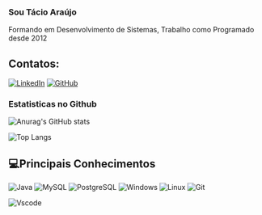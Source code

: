 ### Sou Tácio Araújo


Formando em Desenvolvimento de Sistemas, Trabalho como Programado desde 2012
## Contatos:
[![LinkedIn](https://img.shields.io/badge/LinkedIn-0077B5?style=for-the-badge&logo=linkedin&logoColor=white)](https://www.linkedin.com/in/tacioa/)
[![GitHub](https://img.shields.io/badge/GitHub-100000?style=for-the-badge&logo=github&logoColor=white)](https://github.com/tacioa)

### **Estatisticas no Github**


![Anurag's GitHub stats](https://github-readme-stats.vercel.app/api?username=tacioa&theme=dark&show_icons=true&hide_border=true&count_private=true)

![Top Langs](https://github-readme-stats.vercel.app/api/top-langs/?username=tacioa&layout=compact&hide_title=true&theme=dark)

## 💻Principais Conhecimentos

![Java](https://img.shields.io/badge/java-%23ED8B00.svg?style=for-the-badge&logo=openjdk&logoColor=white)
![MySQL](https://img.shields.io/badge/MySQL-00000F?style=for-the-badge&logo=mysql&logoColor=white)
![PostgreSQL](https://img.shields.io/badge/PostgreSQL-000?style=for-the-badge&logo=postgresql)
![Windows](https://img.shields.io/badge/Windows-000?style=for-the-badge&logo=windows&logoColor=2CA5E0)
![Linux](https://simpleicons.org/icons/linux.svg=250x250)
![Git](https://img.shields.io/badge/GIT-E44C30?style=for-the-badge&logo=git&logoColor=white)

![Vscode](https://img.shields.io/badge/Vscode-007ACC?style=for-the-badge&logo=visual-studio-code&logoColor=white)